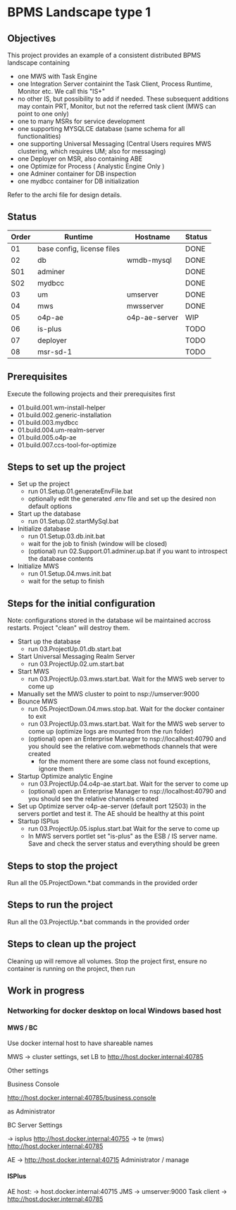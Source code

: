 # BPMS Landscape type 1

## Objectives

This project provides an example of a consistent distributed BPMS landscape containing

- one MWS with Task Engine
- one Integration Server containint the Task Client, Process Runtime, Monitor etc. We call this "IS+"
- no other IS, but possibility to add if needed. These subsequent additions may contain PRT, Monitor, but not the referred task client (MWS can point to one only)
- one to many MSRs for service development
- one supporting MYSQLCE database (same schema for all functionalities)
- one supporting Universal Messaging (Central Users requires MWS clustering, which requires UM; also for messaging)
- one Deployer on MSR, also containing ABE
- one Optimize for Process ( Analystic Engine Only )
- one Adminer container for DB inspection
- one mydbcc container for DB initialization

Refer to the archi file for design details.

## Status

|Order|Runtime|Hostname|Status|
|-|-|-|-|
|01|base config, license files||DONE|
|02|db|wmdb-mysql|DONE|
|S01|adminer||DONE|
|S02|mydbcc||DONE|
|03|um|umserver|DONE|
|04|mws|mwsserver|DONE|
|05|o4p-ae|o4p-ae-server|WIP|
|06|is-plus||TODO|
|07|deployer||TODO|
|08|msr-sd-1||TODO|

## Prerequisites

Execute the following projects and their prerequisites first

- 01.build.001.wm-install-helper
- 01.build.002.generic-installation
- 01.build.003.mydbcc
- 01.build.004.um-realm-server
- 01.build.005.o4p-ae
- 01.build.007.ccs-tool-for-optimize

## Steps to set up the project

- Set up the project
  - run 01.Setup.01.generateEnvFile.bat
  - optionally edit the generated .env file and set up the desired non default options
- Start up the database
  - run 01.Setup.02.startMySql.bat
- Initialize database
  - run 01.Setup.03.db.init.bat
  - wait for the job to finish (window will be closed)
  - (optional) run 02.Support.01.adminer.up.bat if you want to introspect the database contents
- Initialize MWS
  - run 01.Setup.04.mws.init.bat
  - wait for the setup to finish

## Steps for the initial configuration

Note: configurations stored in the database wil be maintained accross restarts. Project "clean" will destroy them.

- Start up the database
  - run 03.ProjectUp.01.db.start.bat
- Start Universal Messaging Realm Server
  - run 03.ProjectUp.02.um.start.bat
- Start MWS
  - run 03.ProjectUp.03.mws.start.bat. Wait for the MWS web server to come up
- Manually set the MWS cluster to point to nsp://umserver:9000
- Bounce MWS
  - run 05.ProjectDown.04.mws.stop.bat. Wait for the docker container to exit
  - run 03.ProjectUp.03.mws.start.bat. Wait for the MWS web server to come up (optimize logs are mounted from the run folder)
  - (optional) open an Enterprise Manager to nsp://localhost:40790 and you should see the relative com.webmethods channels that were created
    - for the moment there are some class not found exceptions, ignore them
- Startup Optimize analytic Engine
  - run 03.ProjectUp.04.o4p-ae.start.bat. Wait for the server to come up
  - (optional) open an Enterprise Manager to nsp://localhost:40790 and you should see the relative channels created
- Set up Optimize server o4p-ae-server (default port 12503) in the servers portlet and test it. The AE should be healthy at this point
- Startup ISPlus
  - run 03.ProjectUp.05.isplus.start.bat Wait for the serve to come up
  - In MWS servers portlet set "is-plus" as the ESB / IS server name. Save and check the server status and everything should be green


## Steps to stop the project 

Run all the 05.ProjectDown.*.bat commands in the provided order

## Steps to run the project 

Run all the 03.ProjectUp.*.bat commands in the provided order

## Steps to clean up the project

Cleaning up will remove all volumes. Stop the project first, ensure no container is running on the project, then run


## Work in progress

### Networking for docker desktop on local Windows based host

#### MWS / BC

Use docker internal host to have shareable names

MWS -> cluster settings, set LB to http://host.docker.internal:40785

Other settings

Business Console

http://host.docker.internal:40785/business.console

as Administrator

BC Server Settings

-> isplus http://host.docker.internal:40755
-> te (mws) http://host.docker.internal:40785

AE
->  http://host.docker.internal:40715
Administrator / manage

#### ISPlus

AE host: -> host.docker.internal:40715
JMS -> umserver:9000
Task client -> http://host.docker.internal:40785